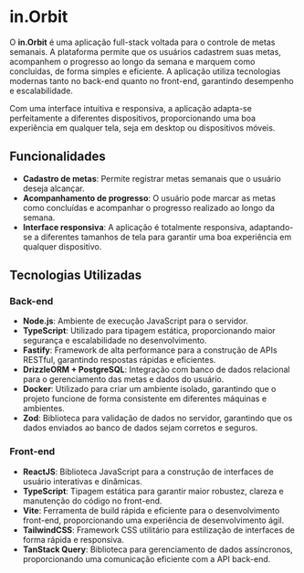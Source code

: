 # in.Orbit

O **in.Orbit** é uma aplicação full-stack voltada para o controle de metas semanais. A plataforma permite que os usuários cadastrem suas metas, acompanhem o progresso ao longo da semana e marquem como concluídas, de forma simples e eficiente. A aplicação utiliza tecnologias modernas tanto no back-end quanto no front-end, garantindo desempenho e escalabilidade.

Com uma interface intuitiva e responsiva, a aplicação adapta-se perfeitamente a diferentes dispositivos, proporcionando uma boa experiência em qualquer tela, seja em desktop ou dispositivos móveis.

## Funcionalidades

- **Cadastro de metas**: Permite registrar metas semanais que o usuário deseja alcançar.
- **Acompanhamento de progresso**: O usuário pode marcar as metas como concluídas e acompanhar o progresso realizado ao longo da semana.
- **Interface responsiva**: A aplicação é totalmente responsiva, adaptando-se a diferentes tamanhos de tela para garantir uma boa experiência em qualquer dispositivo.

## Tecnologias Utilizadas

### Back-end

- **Node.js**: Ambiente de execução JavaScript para o servidor.
- **TypeScript**: Utilizado para tipagem estática, proporcionando maior segurança e escalabilidade no desenvolvimento.
- **Fastify**: Framework de alta performance para a construção de APIs RESTful, garantindo respostas rápidas e eficientes.
- **DrizzleORM + PostgreSQL**: Integração com banco de dados relacional para o gerenciamento das metas e dados do usuário.
- **Docker**: Utilizado para criar um ambiente isolado, garantindo que o projeto funcione de forma consistente em diferentes máquinas e ambientes.
- **Zod**: Biblioteca para validação de dados no servidor, garantindo que os dados enviados ao banco de dados sejam corretos e seguros.

### Front-end

- **ReactJS**: Biblioteca JavaScript para a construção de interfaces de usuário interativas e dinâmicas.
- **TypeScript**: Tipagem estática para garantir maior robustez, clareza e manutenção do código no front-end.
- **Vite**: Ferramenta de build rápida e eficiente para o desenvolvimento front-end, proporcionando uma experiência de desenvolvimento ágil.
- **TailwindCSS**: Framework CSS utilitário para estilização de interfaces de forma rápida e responsiva.
- **TanStack Query**: Biblioteca para gerenciamento de dados assíncronos, proporcionando uma comunicação eficiente com a API back-end.

